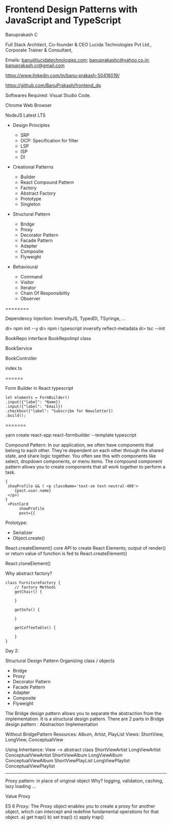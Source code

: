 # Frontend Design Patterns with JavaScript and TypeScript

Banuprakash C

Full Stack Architect,
Co-founder & CEO Lucida Technologies Pvt Ltd.,
Corporate Trainer & Consultant,

Emails: banu@lucidatechnologies.com; banuprakashc@yahoo.co.in; banuprakash.cr@gmail.com

https://www.linkedin.com/in/banu-prakash-50416019/

https://github.com/BanuPrakash/frontend_dp

Softwares Required:
Visual Studio Code.

Chrome Web Browser

NodeJS Latest LTS


* Design Principles
    * SRP
    * OCP: Specification for filter
    * LSP
    * ISP
    * DI
* Creational Patterns
    * Builder
    * React Compound Pattern
    * Factory
    * Abstract Factory
    * Prototype
    * Singleton
* Structural Pattern
    * Bridge
    * Proxy
    * Decorator Pattern
    * Facade Pattern
    * Adapter
    * Composite
    * Flyweight
  
* Behavioural 
    * Command
    * Visitor
    * Iterator
    * Chain Of Responsibility 
    * Observer

========


Dependency Injection:
InversifyJS, TypedDI, TSyringe, ...

di> npm init --y
di> npm i typescript inversify reflect-metadata
di> tsc --init

BookRepo interface
BookRepoImpl class

BookService

BookController

index.ts

======

Form Builder in React typescript

    let elements = FormBuilder()
    .input({"label": "Name})
    .input({"label": "Email})
    .checkbox({"label": "Subscribe for Newsletter})
    .build();

   =======

 yarn create react-app react-formbuilder --template typescript

Compound Pattern:
In our application, we often have components that belong to each other. 
They’re dependent on each other through the shared state, and share logic together. 
You often see this with components like select, dropdown components, or menu items. The compound component pattern allows you to create components that all work together to perform a task.

```
{
 showProfile && ( <p className='text-sm text-neutral-400'>
    {post.user.name}
 </p>)
}
 <PostCard 
      showProfile
      post={{
```

Prototype:
* Serializer
* Object.create()

React.createElement() core API to create React Elements; output of render() or return value of function is fed to React.createElement()

React.cloneElement() 

Why abstract factory?

```
class FurnitureFactory {
    // factory Methods
    getChair() {

    }

    getSofa() {

    }

    getCoffeeTable() {

    }
}
```


Day 2:

Structural Design Pattern
Organizing class / objects 

 * Bridge
 * Proxy
 * Decorator Pattern
 * Facade Pattern
 * Adapter
 * Composite
 * Flyweight

The Bridge design pattern allows you to separate the abstraction from the implementation. 
It is a structural design pattern. 
There are 2 parts in Bridge design pattern : 
Abstraction
Implementation

Without BridgePattern
Resources: Album, Artist, PlayList
Views: ShortView, LongView, ConceptualView

Using Inheritance:
View --> abstract class
ShortViewArtist
LongViewArtist
ConceptualViewArtist
ShortViewAlbum
LongViewAlbum
ConceptualViewAlbum
ShortViewPlayList
LongViewPlaylist
ConceptualViewPlaylist

--------

Proxy pattern:
in place of original object
Why? logging, validation, caching, lazy loading ...

Value Proxy

ES 6 Proxy:
The Proxy object enables you to create a proxy for another object, which can intercept and redefine fundamental operations for that object.
a) get trap()
b) set trap()
c) apply trap()
